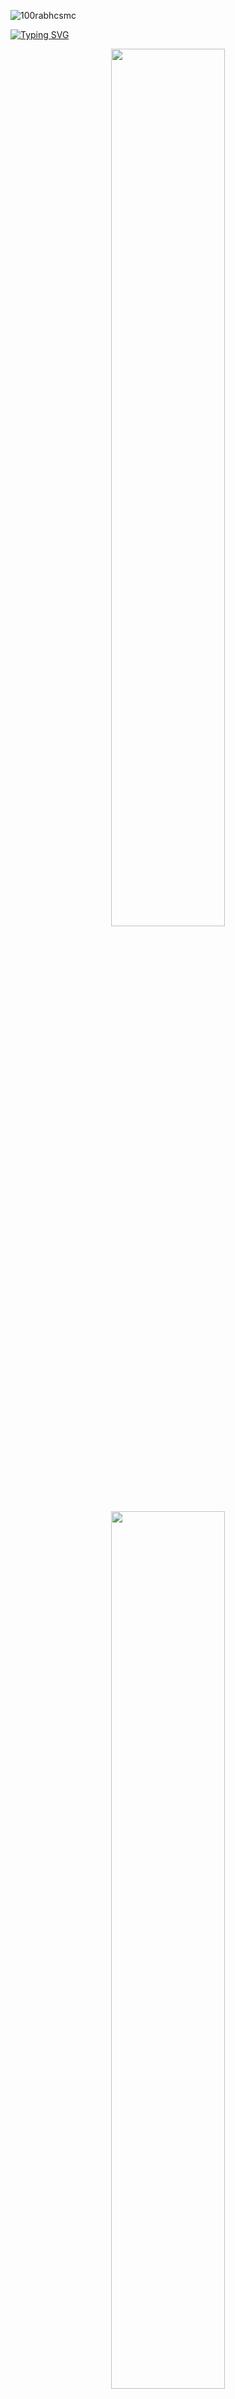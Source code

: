 <p align="left"> <img src="https://komarev.com/ghpvc/?username=dellucifer&label=Profile%20views&color=0e75b6&style=flat" alt="100rabhcsmc" /> </p>

[![Typing SVG](https://readme-typing-svg.herokuapp.com?font=Architects+Daughter&color=7AF79A&size=30&lines=Hey!+It's+Prince+Bharti!;I'm+a+Java+Developer...;I'm+also+Web+Developer)](https://git.io/typing-svg)

<div align='center'><img style="height: auto; width: 60%;" class="img" src="https://github-readme-stats.vercel.app/api?username=PrinceBharti27&theme=radical&show_icons=true&include_all_commits=true&hide_border=true" /></div>

<div align='center'><img style="height: auto; width: 60%;" class="img" src="https://github-readme-stats.vercel.app/api/top-langs/?username=PrinceBharti27&theme=radical&langs_count=8&layout=compact&hide_border=true" /></div>

<h3 align="center" > <img src="https://media.giphy.com/media/iY8CRBdQXODJSCERIr/giphy.gif" width="30" height="30" style="margin-right: 10px;">Connect with me 🤝 </h3>